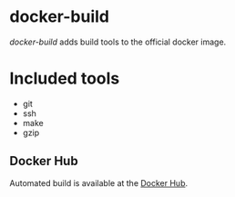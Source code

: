 # docker-build
_docker-build_ adds build tools to the official docker image.

# Included tools
- git
- ssh
- make
- gzip

## Docker Hub
Automated build is available at the [Docker Hub](https://hub.docker.com/r/wikiwi/docker-build).

